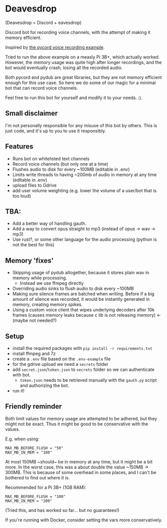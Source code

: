 # Deavesdrop
(Deavesdrop = Discord + eavesdrop) 

Discord bot for recording voice channels, with the attempt of making it memory efficient.

Inspired by [the pycord voice recording example](https://github.com/Pycord-Development/pycord/blob/d0b9f5ef7861d2b23f174aa10cbea866690b4bf4/examples/audio_recording_merged.py).

Tried to run the above example on a measly Pi 3B+, which actually worked. 
However, the memory usage was quite high after longer recordings, and the bot would eventually crash, losing all the recorded audio.

Both pycord and pydub are great libraries, but they are not memory efficient enough for this use case.
So here we do some of our magic for a minimal bot that can record voice channels.

Feel free to run this bot for yourself and modify it to your needs. :).

## Small disclaimer
I'm not personally responsible for any misuse of this bot by others. This is just code, and it's up to you to use it responsibly.

## Features

- Runs bot on whitelisted text channels
- Record voice channels (but only one at a time)
- Flushes audio to disk for every ~100MB (editable in .env)
- Limits write threads to having ~200mb of audio in memory at any time (editable in .env)
- upload files to Gdrive
- add user volume weighting (e.g. lower the volume of a user/bot that is too loud)

## TBA:

- Add a better way of handling gauth.
- Add a way to convert opus straight to mp3 (instead of opus -> wav -> mp3)
- Use rust?, or some other language for the audio processing (python is not the best for this)

## Memory 'fixes'
- Skipping usage of pydub altogether, because it stores plain wav in memory while processing.
  + Instead we use ffmpeg directly
- Overriding audio sinks to flush audio to disk every ~100MB
- Making sure silence frames are batched when writing. Before if a big amount of silence was recorded, it would be instantly generated in memory, creating memory spikes.
- Using a custom voice client that wipes underlying decoders after 10k frames (causes memory leaks because c lib is not releasing memory) <- (maybe not needed?)

## Setup

- install the required packages with `pip install -r requirements.txt`
- install ffmpeg and 7z
- create a `.env` file based on the `.env-example` file
- for the gdrive upload we need a `secrets` folder
- add `secret.json`/`token.json` to `secrets` folder so we can authenticate with bot.
  + `token.json` needs to be retrieved manually with the `gauth.py` script and authorizing the bot.
- run it!

## Friendly reminder

Both limit values for memory usage are attempted to be adhered, but they might not be exact.
Thus it might be good to be conservative with the values.

E.g. when using:
```
MAX_MB_BEFORE_FLUSH = "50"
MAX_MB_IN_MEM = "100"
```

At most 150MB ~should~ be in memory at any time, but it might be a bit more.
In the worst case, this was a about double the value ~150MB -> 300MB.
This is because of some overhead in some places, and I can't be bothered to find out where it is.

Recommended for a Pi 3B+ (1GB RAM):

```
MAX_MB_BEFORE_FLUSH = "100"
MAX_MB_IN_MEM = "200"
```

(Tried this, and has worked so far... but no guarantees!)

If you're running with Docker, consider setting the vars more conservatively.
